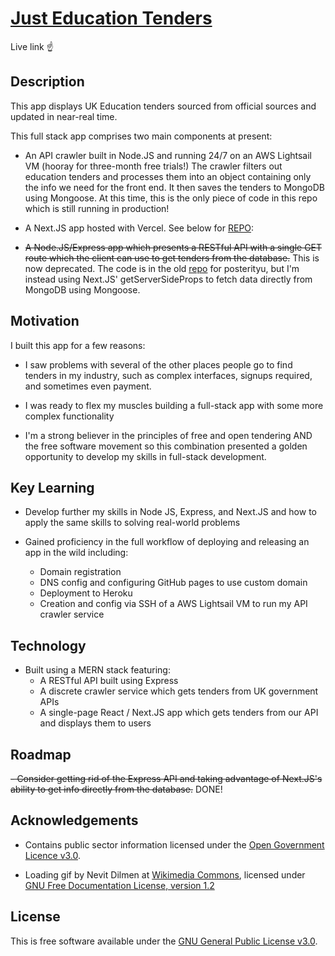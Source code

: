 # [Just Education Tenders](https://justeducationtenders.co.uk)
Live link ☝️

## Description

This app displays UK Education tenders sourced from official sources and updated in near-real time.

This full stack app comprises two main components at present:

- An API crawler built in Node.JS and running 24/7 on an AWS Lightsail VM (hooray for three-month free trials!)
The crawler filters out education tenders and processes them into an object containing only the info we need for the front end. It then saves the tenders
to MongoDB using Mongoose. At this time, this is the only piece of code in this repo which is still running in production!

- A Next.JS app hosted with Vercel. See below for [REPO](https://github.com/therealseanwallace/jetNextFrontend):

- ~~A Node.JS/Express app which presents a RESTful API with a single GET route which the client can use to get tenders from the database.~~ This is now deprecated. The code is in the old [repo](https://github.com/therealseanwallace/freeEducationTenders) for posterityu, but I'm instead using Next.JS' getServerSideProps to fetch data directly from MongoDB using Mongoose.


## Motivation

I built this app for a few reasons:

- I saw problems with several of the other places people go to find tenders in my industry, such as complex interfaces, signups required, and sometimes even payment.

- I was ready to flex my muscles building a full-stack app with some more complex functionality

- I'm a strong believer in the principles of free and open tendering AND the free software movement so this combination presented a golden opportunity to develop my skills in full-stack development.

## Key Learning

- Develop further my skills in Node JS, Express, and Next.JS and how to apply the same skills to solving real-world problems

- Gained proficiency in the full workflow of deploying and releasing an app in the wild including:
    * Domain registration
    * DNS config and configuring GitHub pages to use custom domain
    * Deployment to Heroku
    * Creation and config via SSH of a AWS Lightsail VM to run my API crawler service

## Technology

- Built using a MERN stack featuring:
   * A RESTful API built using Express
   * A discrete crawler service which gets tenders from UK government APIs
   * A single-page React / Next.JS app which gets tenders from our API and displays them to users

## Roadmap

~~- Consider getting rid of the Express API and taking advantage of Next.JS's ability to get info directly from the database.~~ DONE!

## Acknowledgements

- Contains public sector information licensed under the [Open Government Licence v3.0](https://www.nationalarchives.gov.uk/doc/open-government-licence/version/3/").

- Loading gif by Nevit Dilmen at [Wikimedia Commons](https://commons.wikimedia.org/wiki/File:Lightness_rotate_36f_cw.gif), licensed under [GNU Free Documentation License, version 1.2]()

## License

This is free software available under the [GNU General Public License v3.0](https://www.gnu.org/licenses/gpl-3.0.en.html).
